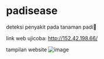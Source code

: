 # padisease
deteksi penyakit pada tanaman padi🌾

link web ujicoba: http://152.42.198.66/

tampilan website
![image](https://github.com/entsanerga/padisease/assets/101909253/b54f4146-296b-41b2-92bb-9621e69c1ace)
